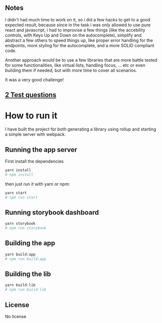 ## Notes

I didn't had much time to work on it, so i did a few hacks to get to a good expected result, because since in the task i was only allowed to use pure react and javascript, i had to improvise a few things (like the accebility controls, with Keys Up and Down on the autocomplete), simplify and abstract a few others to speed things up, like proper error handling for the endpoints, more styling for the autocomplete, and a more SOLID compliant code.

Another approach would be to use a few libraries that are more battle tested for some functionalities, like virtual lists, handling focus, ... etc or even building them if needed, but with more time to cover all scenarios.

It was a very good challenge!

## [2 Test questions](https://github.com/lucaseddev/interview-auto-complete-test/blob/68c01944d7087d34a4d5bedc662d61c16e1cbd0b/QUESTIONS.MD)

# How to run it

I have built the project for both generating a library using rollup and starting a simple server with webpack.

## Running the app server

First install the dependencies

```bash
yarn install
# npm install
```

then just run it with yarn or npm:

```bash
yarn start
# npm run start
```

## Running storybook dashboard
```bash
yarn storybook
# npm run storybook
```

## Building the app
```bash
yarn build:app
# npm run build:app
```

## Building the lib
```bash
yarn build:lib
# npm run build:lib
```

## License
No license
